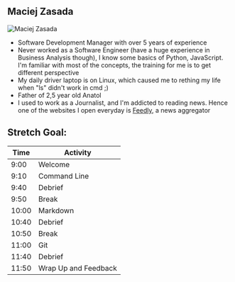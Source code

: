 ## Maciej Zasada
![Maciej Zasada](https://media-exp1.licdn.com/dms/image/C5603AQGkRNSNH4G3Bg/profile-displayphoto-shrink_200_200/0/1517464205889?e=1648080000&v=beta&t=hh-fZ-2iwhVwCtSMm0V-_4yg8_AhJA7aPMtPApx5cfA)
- Software Development Manager with over 5 years of experience
- Never worked as a Software Engineer (have a huge experience in Business Analysis though), I know some basics of Python, JavaScript. I'm familiar with most of the concepts, the training for me is to get different perspective
- My daily driver laptop is on Linux, which caused me to rething my life when "ls" didn't work in cmd ;)
- Father of 2,5 year old Anatol
- I used to work as a Journalist, and I'm addicted to reading news.
Hence one of the websites I open everyday is [Feedly](https://feedly.com/), a news aggregator

## Stretch Goal:
| Time | Activity |
|------|----------|
|9:00  | Welcome  |
|9:10  |Command Line
|9:40	|Debrief
|9:50	|Break
|10:00	|Markdown
|10:40	|Debrief
|10:50	|Break
|11:00	|Git
|11:40	|Debrief
|11:50  |Wrap Up and Feedback